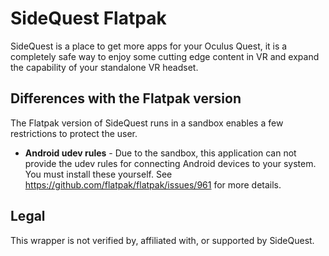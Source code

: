 # SideQuest Flatpak

SideQuest is a place to get more apps for your Oculus Quest, it is a completely safe way to enjoy some cutting edge content in VR and expand the capability of your standalone VR headset.

## Differences with the Flatpak version

The Flatpak version of SideQuest runs in a sandbox enables a few restrictions to protect the user.

* **Android udev rules** - Due to the sandbox, this application can not provide the udev rules for connecting Android devices to your system. You must install these yourself. See https://github.com/flatpak/flatpak/issues/961 for more details.

## Legal
This wrapper is not verified by, affiliated with, or supported by SideQuest.
